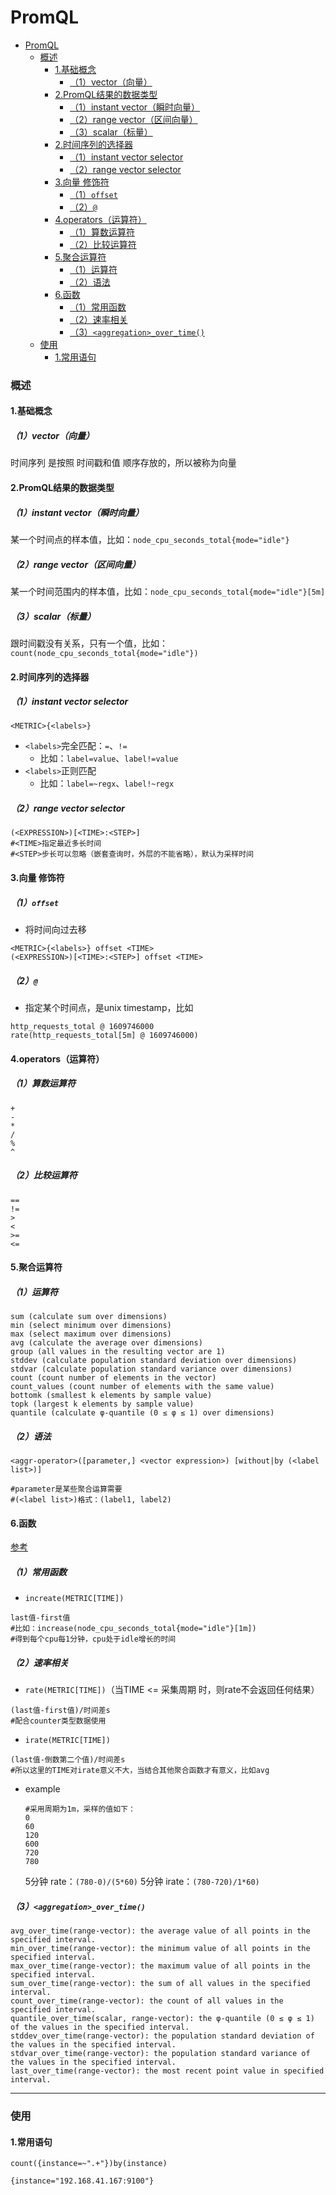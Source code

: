 # PromQL

<!-- @import "[TOC]" {cmd="toc" depthFrom=1 depthTo=6 orderedList=false} -->
<!-- code_chunk_output -->

- [PromQL](#promql)
    - [概述](#概述)
      - [1.基础概念](#1基础概念)
        - [（1）vector（向量）](#1vector向量)
      - [2.PromQL结果的数据类型](#2promql结果的数据类型)
        - [（1）instant vector（瞬时向量）](#1instant-vector瞬时向量)
        - [（2）range vector（区间向量）](#2range-vector区间向量)
        - [（3）scalar（标量）](#3scalar标量)
      - [2.时间序列的选择器](#2时间序列的选择器)
        - [（1）instant vector selector](#1instant-vector-selector)
        - [（2）range vector selector](#2range-vector-selector)
      - [3.向量 修饰符](#3向量-修饰符)
        - [（1）`offset`](#1offset)
        - [（2）`@`](#2)
      - [4.operators（运算符）](#4operators运算符)
        - [（1）算数运算符](#1算数运算符)
        - [（2）比较运算符](#2比较运算符)
      - [5.聚合运算符](#5聚合运算符)
        - [（1）运算符](#1运算符)
        - [（2）语法](#2语法)
      - [6.函数](#6函数)
        - [（1）常用函数](#1常用函数)
        - [（2）速率相关](#2速率相关)
        - [（3）`<aggregation>_over_time()`](#3aggregation_over_time)
    - [使用](#使用)
      - [1.常用语句](#1常用语句)

<!-- /code_chunk_output -->

### 概述

#### 1.基础概念

##### （1）vector（向量）
时间序列 是按照 时间戳和值 顺序存放的，所以被称为向量

#### 2.PromQL结果的数据类型

##### （1）instant vector（瞬时向量）
某一个时间点的样本值，比如：`node_cpu_seconds_total{mode="idle"}`

##### （2）range vector（区间向量）
某一个时间范围内的样本值，比如：`node_cpu_seconds_total{mode="idle"}[5m]`

##### （3）scalar（标量）
跟时间戳没有关系，只有一个值，比如：`count(node_cpu_seconds_total{mode="idle"})`

#### 2.时间序列的选择器

##### （1）instant vector selector
```shell
<METRIC>{<labels>}
```

* `<labels>`完全匹配：`=`、`!=`
  * 比如：`label=value`、`label!=value`
* `<labels>`正则匹配
  * 比如：`label=~regx`、`label!~regx`

##### （2）range vector selector
```shell
(<EXPRESSION>)[<TIME>:<STEP>]
#<TIME>指定最近多长时间
#<STEP>步长可以忽略（嵌套查询时，外层的不能省略），默认为采样时间
```

#### 3.向量 修饰符

##### （1）`offset`

* 将时间向过去移
```shell
<METRIC>{<labels>} offset <TIME>
(<EXPRESSION>)[<TIME>:<STEP>] offset <TIME>
```
##### （2）`@`

* 指定某个时间点，是unix timestamp，比如
```shell
http_requests_total @ 1609746000
rate(http_requests_total[5m] @ 1609746000)
```

#### 4.operators（运算符）

##### （1）算数运算符
```shell
+
-
*
/
%
^
```

##### （2）比较运算符
```shell
==
!=
>
<
>=
<=
```

#### 5.聚合运算符

##### （1）运算符
```shell
sum (calculate sum over dimensions)
min (select minimum over dimensions)
max (select maximum over dimensions)
avg (calculate the average over dimensions)
group (all values in the resulting vector are 1)
stddev (calculate population standard deviation over dimensions)
stdvar (calculate population standard variance over dimensions)
count (count number of elements in the vector)
count_values (count number of elements with the same value)
bottomk (smallest k elements by sample value)
topk (largest k elements by sample value)
quantile (calculate φ-quantile (0 ≤ φ ≤ 1) over dimensions)
```

##### （2）语法
```shell
<aggr-operator>([parameter,] <vector expression>) [without|by (<label list>)]

#parameter是某些聚合运算需要
#(<label list>)格式：(label1, label2)
```

#### 6.函数
[参考](https://prometheus.io/docs/prometheus/latest/querying/functions/)

##### （1）常用函数

* `increate(METRIC[TIME])`
```shell
last值-first值
#比如：increase(node_cpu_seconds_total{mode="idle"}[1m])
#得到每个cpu每1分钟，cpu处于idle增长的时间
```

##### （2）速率相关
* `rate(METRIC[TIME])`（当TIME <= 采集周期 时，则rate不会返回任何结果）
```shell
(last值-first值)/时间差s
#配合counter类型数据使用
```

* `irate(METRIC[TIME])`
```shell
(last值-倒数第二个值)/时间差s
#所以这里的TIME对irate意义不大，当结合其他聚合函数才有意义，比如avg
```

* example
  ```shell
  #采用周期为1m，采样的值如下：
  0
  60
  120
  600
  720
  780
  ```
  5分钟 rate：`(780-0)/(5*60)`
  5分钟 irate：`(780-720)/1*60)`

##### （3）`<aggregation>_over_time()`
```shell
avg_over_time(range-vector): the average value of all points in the specified interval.
min_over_time(range-vector): the minimum value of all points in the specified interval.
max_over_time(range-vector): the maximum value of all points in the specified interval.
sum_over_time(range-vector): the sum of all values in the specified interval.
count_over_time(range-vector): the count of all values in the specified interval.
quantile_over_time(scalar, range-vector): the φ-quantile (0 ≤ φ ≤ 1) of the values in the specified interval.
stddev_over_time(range-vector): the population standard deviation of the values in the specified interval.
stdvar_over_time(range-vector): the population standard variance of the values in the specified interval.
last_over_time(range-vector): the most recent point value in specified interval.
```

***

### 使用

#### 1.常用语句
```shell
count({instance=~".+"})by(instance)

{instance="192.168.41.167:9100"}
```
